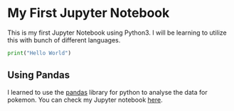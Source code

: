 
# My First Jupyter Notebook
This is my first Jupyter Notebook using Python3. I will be learning to utilize this with bunch of different languages.


```python
print("Hello World")
```



## Using Pandas

I learned to use the [pandas](https://pandas.pydata.org/) library for python to analyse the data for pokemon. You can check my Jupyter notebook [here](./pandas_demo.ipynb).

